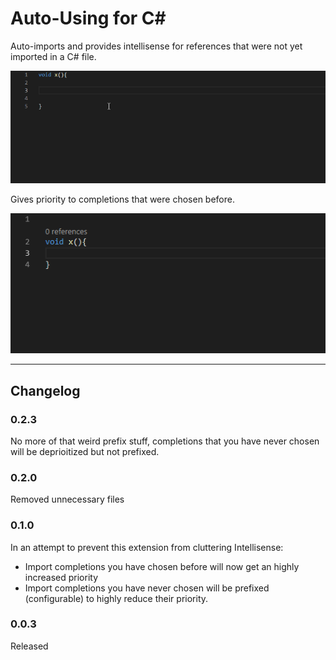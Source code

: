 # Auto-Using for C#
Auto-imports and provides intellisense for references that were not yet imported in a C# file. 

![Sample](demo.gif)
  
  
  
  
  
  
  
  
  
  
  
   
  
   
  
  
  
  
  
Gives priority to completions that were chosen before.

![Memory](memory.gif)



----


## Changelog

### 0.2.3 
No more of that weird prefix stuff, completions that you have never chosen will be deprioitized but not prefixed. 

### 0.2.0
Removed unnecessary files

### 0.1.0
In an attempt to prevent this extension from cluttering Intellisense:
- Import completions you have chosen before will now get an highly increased priority
- Import completions you have never chosen will be prefixed (configurable) to highly reduce their priority.

### 0.0.3
Released
